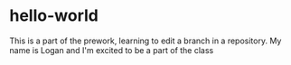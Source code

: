 # hello-world
This is a part of the prework, learning to edit a branch in a repository. My name is Logan and I'm excited to be a part of the class
